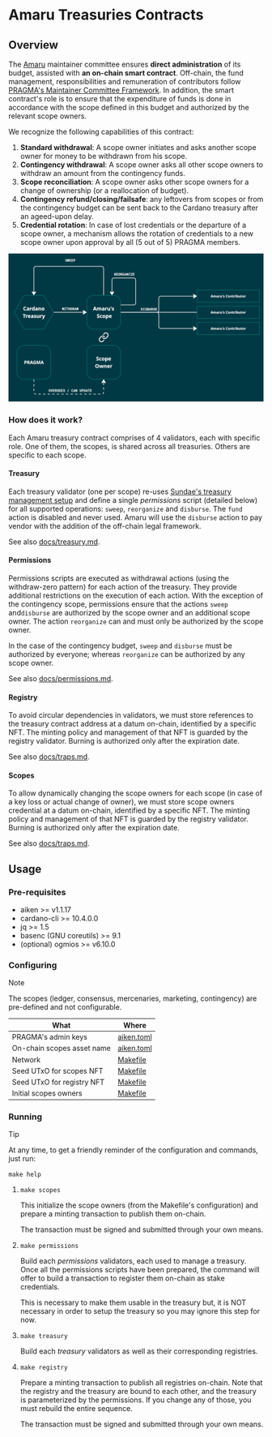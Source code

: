 # Amaru Treasuries Contracts

## Overview

The [Amaru](https://github.com/pragma-org/amaru) maintainer committee ensures **direct administration** of its budget, assisted with **an on-chain smart contract**. Off-chain, the fund management, responsibilities and remuneration of contributors follow [PRAGMA's Maintainer Committee Framework](https://ipfs.io/ipfs/bafkreiabxyva5lfm6zztg7tnktxvvbbucljrce7hlrp4p6hropqzfaip3y). In addition, the smart contract's role is to ensure that the expenditure of funds is done in accordance with the scope defined in this budget and authorized by the relevant scope owners.

We recognize the following capabilities of this contract:

1. **Standard withdrawal**: A scope owner initiates and asks another scope owner for money to be withdrawn from his scope.
2. **Contingency withdrawal**: A scope owner asks all other scope owners to withdraw an amount from the contingency funds.
3. **Scope reconciliation**: A scope owner asks other scope owners for a change of ownership (or a reallocation of budget).
4. **Contingency refund/closing/failsafe**: any leftovers from scopes or from the contingency budget can be sent back to the Cardano treasury after an ageed-upon delay.
5. **Credential rotation**: In case of lost credentials or the departure of a scope owner, a mechanism allows the rotation of credentials to a new scope owner upon approval by all (5 out of 5) PRAGMA members.

<picture>
  <source media="(prefers-color-scheme: dark)" srcset=".github/img/treasury-overview-dark.jpg" />
  <source media="(prefers-color-scheme: light)" srcset=".github/img/treasury-overview-light.jpg" />
  <img alt="Overview" src=".github/img/treasury-overview-dark.jpg" />
</picture>

### How does it work?

Each Amaru treasury contract comprises of 4 validators, each with specific role. One of them, the scopes, is shared across all treasuries. Others are specific to each scope.

#### Treasury

Each treasury validator (one per scope) re-uses [Sundae's treasury management setup](https://github.com/SundaeSwap-finance/treasury-contracts) and define a single _permissions_ script (detailed below) for all supported operations: `sweep`, `reorganize` and `disburse`. The `fund` action is disabled and never used. Amaru will use the `disburse` action to pay vendor with the addition of the off-chain legal framework.

See also [docs/treasury.md](./docs/treasury.md).

#### Permissions

Permissions scripts are executed as withdrawal actions (using the withdraw-zero pattern) for each action of the treasury. They provide additional restrictions on the execution of each action. With the exception of the contingency scope, permissions ensure that the actions `sweep` and`disburse` are authorized by the scope owner and an additional scope owner. The action `reorganize` can and must only be authorized by the scope owner.

In the case of the contingency budget, `sweep` and `disburse` must be authorized by everyone; whereas `reorganize` can be authorized by any scope owner.

See also [docs/permissions.md](./docs/permissions.md).

#### Registry

To avoid circular dependencies in validators, we must store references to the treasury contract address at a datum on-chain, identified by a specific NFT. The minting policy and management of that NFT is guarded by the registry validator. Burning is authorized only after the expiration date.

See also [docs/traps.md](./docs/traps.md).

#### Scopes

To allow dynamically changing the scope owners for each scope (in case of a key loss or actual change of owner), we must store scope owners credential at a datum on-chain, identified by a specific NFT. The minting policy and management of that NFT is guarded by the registry validator. Burning is authorized only after the expiration date.

See also [docs/traps.md](./docs/traps.md).

## Usage

### Pre-requisites

- aiken >= v1.1.17
- cardano-cli >= 10.4.0.0
- jq >= 1.5
- basenc (GNU coreutils) >= 9.1
- (optional) ogmios >= v6.10.0

### Configuring

> [!NOTE]
> The scopes (ledger, consensus, mercenaries, marketing, contingency) are pre-defined and not configurable.

| What                       | Where                              |
| ---                        | ---                                |
| PRAGMA's admin keys        | [aiken.toml](./aiken.toml#L33-L44) |
| On-chain scopes asset name | [aiken.toml](./aiken.toml#L33-L44) |
| Network                    | [Makefile](./Makefile#L3-L27)      |
| Seed UTxO for scopes NFT   | [Makefile](./Makefile#L3-L27)      |
| Seed UTxO for registry NFT | [Makefile](./Makefile#L3-L27)      |
| Initial scopes owners      | [Makefile](./Makefile#L3-L27)      |

### Running

> [!TIP]
>
> At any time, to get a friendly reminder of the configuration and commands, just run:
>
> ```console
> make help
> ```

1. `make scopes`

   This initialize the scope owners (from the Makefile's configuration) and
   prepare a minting transaction to publish them on-chain.

   The transaction must be signed and submitted through your own means.

2. `make permissions`

   Build each _permissions_ validators, each used to manage a treasury. Once
   all the permissions scripts have been prepared, the command will offer to
   build a transaction to register them on-chain as stake credentials.

   This is necessary to make them usable in the treasury but, it is NOT
   necessary in order to setup the treasury so you may ignore this step for
   now.

3. `make treasury`

   Build each _treasury_ validators as well as their corresponding registries.

4. `make registry`

   Prepare a minting transaction to publish all registries on-chain. Note that
   the registry and the treasury are bound to each other, and the treasury is
   parameterized by the permissions. If you change any of those, you must
   rebuild the entire sequence.

   The transaction must be signed and submitted through your own means.
